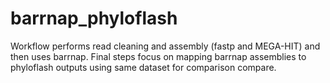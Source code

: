 # barrnap_phyloflash
Workflow performs read cleaning and assembly (fastp and MEGA-HIT) and then uses barrnap. Final steps focus on mapping barrnap assemblies to phyloflash outputs using same dataset for comparison compare.  
